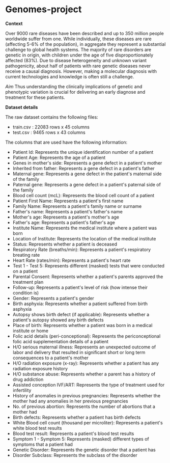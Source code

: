 # Genomes-project

**Context**

Over 9000 rare diseases have been described and up to 350 million people worldwide suffer from one. While individually, these diseases are rare (affecting 5-6% of the population),  in aggregate they represent a substantial challenge to global health systems. The majority of rare disorders are genetic in origin, with children under the age of five disproportionately affected (83%). Due to disease heterogeneity and unknown variant pathogenicity, about half of patients with rare genetic diseases never receive a causal diagnosis. However, making a molecular diagnosis with current technologies and knowledge is often still a challenge.

*Aim*
Thus understanding the clinically implications of genetic and phenotypic variation is crucial for delivering an early diagnose and treatment for these patients.

**Dataset details**

The raw dataset contains the following files:
- train.csv : 22083 rows x 45 columns
- test.csv : 9465 rows x 43 columns

The columns that are used have the following information:
- Patient Id: Represents the unique identification number of a patient
- Patient Age: Represents the age of a patient
- Genes in mother's side: Represents a gene defect in a patient's mother
- Inherited from father: Represents a gene defect in a patient's father
- Maternal gene: Represents a gene defect in the patient's maternal side of the family
- Paternal gene: Represents a gene defect in a patient's paternal side of the family
- Blood cell count (mcL): Represents the blood cell count of a patient
- Patient First Name: Represents a patient's first name
- Family Name: Represents a patient's family name or surname
- Father's name: Represents a patient's father's name
- Mother's age: Represents a patient's mother's age
- Father's age: Represents a patient's father's age
- Institute Name: Represents the medical institute where a patient was born
- Location of Institute: Represents the location of the medical institute
- Status: Represents whether a patient is deceased
- Respiratory Rate (breaths/min): Represents a patient's respiratory breating rate
- Heart Rate (rates/min): Represents a patient's heart rate
- Test 1 - Test 5: Represents different (masked) tests that were conducted on a patient
- Parental Consent: Represents whether a patient's parents approved the treatment plan
- Follow-up: Represents a patient's level of risk (how intense their condition is)
- Gender: Represents a patient's gender
- Birth asphyxia: Represents whether a patient suffered from birth asphyxia
- Autopsy shows birth defect (if applicable): Represents whether a patient's autopsy showed any birth defects
- Place of birth: Represents whether a patient was born in a medical institute or home
- Folic acid details (peri-conceptional): Represents the periconceptional folic acid supplementation details of a patient
- H/O serious maternal illness: Represents an unexpected outcome of labor and delivery that resulted in significant short or long term consequences to a patient's mother
- H/O radiation exposure (x-ray): Represents whether a patient has any radiation exposure history
- H/O substance abuse: Represents whether a parent has a history of drug addiction
- Assisted conception IVF/ART: Represents the type of treatment used for infertility
- History of anomalies in previous pregnancies: Represents whether the mother had any anomalies in her previous pregnancies
- No. of previous abortion: Represents the number of abortions that a mother had
- Birth defects: Represents whether a patient has birth defects
- White Blood cell count (thousand per microliter): Represents a patient's white blood test results
- Blood test result: Represents a patient's blood test results
- Symptom 1 - Symptom 5: Represents (masked) different types of symptoms that a patient had
- Genetic Disorder: Represents the genetic disorder that a patient has
- Disorder Subclass: Represents the subclass of the disorder
